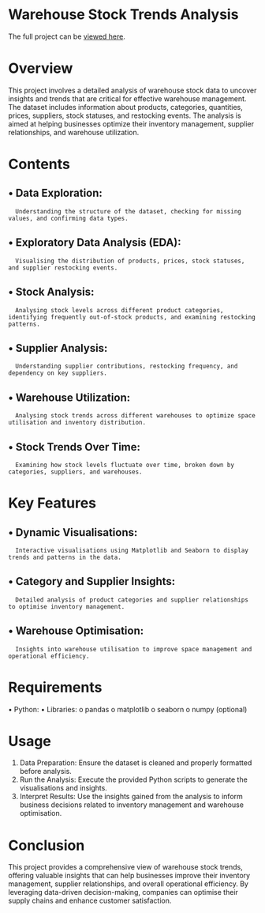 # Warehouse Stock Trends Analysis

The full project can be [viewed here](https://eyowhite.com/how-to-analyse-warehouse-stock-trends-with-python/).

# Overview
This project involves a detailed analysis of warehouse stock data to uncover insights and trends that are critical for effective warehouse management. The dataset includes information about products, categories, quantities, prices, suppliers, stock statuses, and restocking events. The analysis is aimed at helping businesses optimize their inventory management, supplier relationships, and warehouse utilization.

# Contents

## •	Data Exploration: 
      Understanding the structure of the dataset, checking for missing values, and confirming data types.
## •	Exploratory Data Analysis (EDA): 
      Visualising the distribution of products, prices, stock statuses, and supplier restocking events.
## •	Stock Analysis: 
      Analysing stock levels across different product categories, identifying frequently out-of-stock products, and examining restocking patterns.
## •	Supplier Analysis: 
      Understanding supplier contributions, restocking frequency, and dependency on key suppliers.
## •	Warehouse Utilization: 
      Analysing stock trends across different warehouses to optimize space utilisation and inventory distribution.
## •	Stock Trends Over Time: 
      Examining how stock levels fluctuate over time, broken down by categories, suppliers, and warehouses.

# Key Features

## •	Dynamic Visualisations: 
      Interactive visualisations using Matplotlib and Seaborn to display trends and patterns in the data.
## •	Category and Supplier Insights: 
      Detailed analysis of product categories and supplier relationships to optimise inventory management.
## •	Warehouse Optimisation: 
      Insights into warehouse utilisation to improve space management and operational efficiency.

# Requirements
•	Python:
•	Libraries:
o	pandas
o	matplotlib
o	seaborn
o	numpy (optional)

# Usage
1.	Data Preparation: Ensure the dataset is cleaned and properly formatted before analysis.
2.	Run the Analysis: Execute the provided Python scripts to generate the visualisations and insights.
3.	Interpret Results: Use the insights gained from the analysis to inform business decisions related to inventory management and warehouse optimisation.

# Conclusion
This project provides a comprehensive view of warehouse stock trends, offering valuable insights that can help businesses improve their inventory management, supplier relationships, and overall operational efficiency. By leveraging data-driven decision-making, companies can optimise their supply chains and enhance customer satisfaction.

